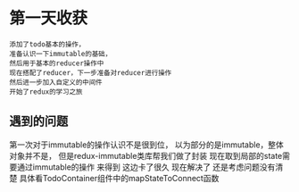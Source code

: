 # 第一天收获

    添加了todo基本的操作，
    准备认识一下immutable的基础，
    然后用于基本的reducer操作中
    现在搭配了reducer，下一步准备对reducer进行操作
    然后进一步加入自定义的中间件
    开始了redux的学习之旅
    
## 遇到的问题
   
   第一次对于immutable的操作认识不是很到位，
   以为部分的是immutable，整体对象并不是，
   但是redux-immutable类库帮我们做了封装
   现在取到局部的state需要通过immutable的操作
   来得到
   这边卡了很久
   现在解决了
   还是考虑问题没有清楚
   具体看TodoContainer组件中的mapStateToConnect函数
   